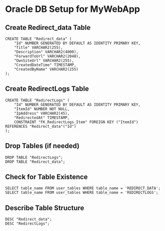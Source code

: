 # Oracle DB Setup for MyWebApp

## Create Redirect_data Table

```
CREATE TABLE "Redirect_data" (
    "Id" NUMBER GENERATED BY DEFAULT AS IDENTITY PRIMARY KEY,
    "Title" VARCHAR2(255),
    "Description" VARCHAR2(4000),
    "ForwardToUrl" VARCHAR2(2048),
    "OwnSiteUrl" VARCHAR2(255),
    "CreatedDateTime" TIMESTAMP,
    "CreatedByName" VARCHAR2(255)
);
```

## Create RedirectLogs Table

```
CREATE TABLE "RedirectLogs" (
    "Id" NUMBER GENERATED BY DEFAULT AS IDENTITY PRIMARY KEY,
    "ItemId" NUMBER NOT NULL,
    "IpAddress" VARCHAR2(45),
    "RedirectedAt" TIMESTAMP,
    CONSTRAINT "FK_RedirectLogs_Item" FOREIGN KEY ("ItemId") REFERENCES "Redirect_data"("Id")
);
```

## Drop Tables (if needed)

```
DROP TABLE "RedirectLogs";
DROP TABLE "Redirect_data";
```

## Check for Table Existence

```
SELECT table_name FROM user_tables WHERE table_name = 'REDIRECT_DATA';
SELECT table_name FROM user_tables WHERE table_name = 'REDIRECTLOGS';
```

## Describe Table Structure

```
DESC "Redirect_data";
DESC "RedirectLogs";
```
